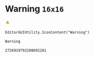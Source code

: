 # Warning `16x16`
<img src="/img/Warning.png" width=16 height=16>

``` CSharp
EditorGUIUtility.IconContent("Warning")
```
```
Warning
```
```
2726919792208691281
```
